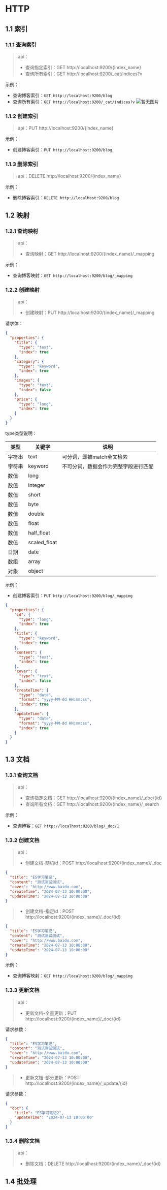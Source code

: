 # HTTP

## 1.1 索引

### 1.1.1 查询索引

> api：
> - 查询指定索引：GET http://localhost:9200/{index_name}
> - 查询所有索引：GET http://localhost:9200/_cat/indices?v

示例：

- 查询博客索引：`GET http://localhost:9200/blog`
- 查询所有索引：`GET http://localhost:9200/_cat/indices?v`
  <img src="img/ES-查询所有索引.png" alt="暂无图片">

### 1.1.2 创建索引

> api：PUT http://localhost:9200/{index_name}

示例：

- 创建博客索引：`PUT http://localhost:9200/blog`

### 1.1.3 删除索引

> api：DELETE http://localhost:9200/{index_name}

示例：

- 删除博客索引：`DELETE http://localhost:9200/blog`

## 1.2 映射

### 1.2.1 查询映射

> api：
> - 查询映射：GET http://localhost:9200/{index_name}/_mapping

示例：

- 查询博客映射：`GET http://localhost:9200/blog/_mapping`

### 1.2.2 创建映射

> api：
> - 创建映射：PUT http://localhost:9200/{index_name}/_mapping

请求体：

```json
{
  "properties": {
    "title": {
      "type": "text",
      "index": true
    },
    "category": {
      "type": "keyword",
      "index": true
    },
    "images": {
      "type": "text",
      "index": false
    },
    "price": {
      "type": "long",
      "index": true
    }
  }
}
```

type类型说明：

| 类型  | 关键字          | 说明                 |
|-----|--------------|--------------------|
| 字符串 | text         | 可分词，即被match全文检索    |
| 字符串 | keyword      | 不可分词，数据会作为完整字段进行匹配 |
| 数值  | long         |  |
| 数值  | integer      |  |
| 数值  | short        |  |
| 数值  | byte         |  |
| 数值  | double       |  |
| 数值  | float        |  |
| 数值  | half_float   |  |
| 数值  | scaled_float |  |
| 日期  | date         |  |
| 数组  | array        |  |
| 对象  | object       |  |

示例：

- 创建博客索引：`PUT http://localhost:9200/blog/_mapping`

```json
{
  "properties": {
    "id": {
      "type": "long",
      "index": true
    },
    "title": {
      "type": "keyword",
      "index": true
    },
    "content": {
      "type": "text",
      "index": true
    },
    "cover": {
      "type": "text",
      "index": false
    },
    "createTime": {
      "type": "date",
      "format": "yyyy-MM-dd HH:mm:ss",
      "index": true
    },
    "updateTime": {
      "type": "date",
      "format": "yyyy-MM-dd HH:mm:ss",
      "index": true
    }
  }
}
```

## 1.3 文档

### 1.3.1 查询文档

> api：
> - 查询指定文档：GET http://localhost:9200/{index_name}/_doc/{id}
> - 查询所有文档：GET http://localhost:9200/{index_name}/_search

示例：

- 查询博客：`GET http://localhost:9200/blog/_doc/1`

### 1.3.2 创建文档

> api：
> - 创建文档-随机id：POST http://localhost:9200/{index_name}/_doc

```json
{
  "title": "ES学习笔记",
  "content": "测试测试测试",
  "cover": "http://www.baidu.com",
  "createTime": "2024-07-13 10:00:00",
  "updateTime": "2024-07-13 10:00:00"
}
```

> - 创建文档-指定id：POST http://localhost:9200/{index_name}/_doc/{id}

```json
{
  "title": "ES学习笔记",
  "content": "测试测试测试",
  "cover": "http://www.baidu.com",
  "createTime": "2024-07-13 10:00:00",
  "updateTime": "2024-07-13 10:00:00"
}
```

示例：

- 查询博客映射：`GET http://localhost:9200/blog/_mapping`

### 1.3.3 更新文档

> api：
> - 更新文档-全量更新：PUT http://localhost:9200/{index_name}/_doc/{id}

请求参数：

```json
{
  "title": "ES学习笔记",
  "content": "测试测试测试",
  "cover": "http://www.baidu.com",
  "createTime": "2024-07-13 10:00:00",
  "updateTime": "2024-07-13 10:00:00"
}
```

> - 更新文档-部分更新：POST http://localhost:9200/{index_name}/_update/{id}

请求参数：

```json
{
  "doc": {
    "title": "ES学习笔记2",
    "updateTime": "2024-07-13 10:00:00"
  }
}
```

### 1.3.4 删除文档

> api：
> - 删除文档：DELETE http://localhost:9200/{index_name}/_doc/{id}

## 1.4 批处理

